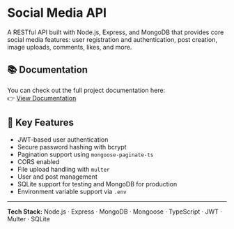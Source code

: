 # Social Media API

A RESTful API built with Node.js, Express, and MongoDB that provides core social media features: user registration and authentication, post creation, image uploads, comments, likes, and more.

## 📚 Documentation

You can check out the full project documentation here:  
👉 [View Documentation](https://migus.dev/docs/social-media-api/)

## 🔑 Key Features

- JWT-based user authentication
- Secure password hashing with bcrypt
- Pagination support using `mongoose-paginate-ts`
- CORS enabled
- File upload handling with `multer`
- User and post management
- SQLite support for testing and MongoDB for production
- Environment variable support via `.env`

---

**Tech Stack:** Node.js · Express · MongoDB · Mongoose · TypeScript · JWT · Multer · SQLite

